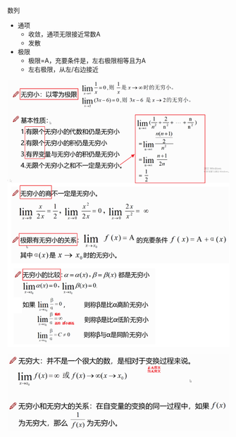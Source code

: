 数列
- 通项
	- 收敛，通项无限接近常数A
	- 发散
- 极限
	- 极限=A，充要条件是，左右极限相等且为A
	- 左右极限，从左/右边接近

![](../photo/Pasted%20image%2020230707142644.png)

![](../photo/Pasted%20image%2020230707142815.png)